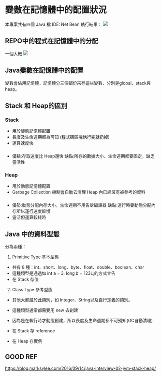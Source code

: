 # 變數在記憶體中的配置狀況

本專案共有四個 Java 檔
IDE: Net Bean
執行結果：
![](https://i.imgur.com/raKiUPj.png)

## REPO中的程式在記憶體中的分配
一個大概
![](https://i.imgur.com/32KfRvs.png)

## Java變數在記憶體中的配置
變數會佔用記憶體，記憶體分三個部份來存這些變數，分別是global、stack與heap。

## Stack 和 Heap的區別

### Stack 
- 用於靜態記憶體配置
- 長度及生命週期都為可知 (程式碼區塊執行完就扔掉)
- 運算速度快
### 
- 優點:存取速度比 Heap還快
  缺點:所存的數據大小、生命週期都要固定，缺乏靈活性
### Heap 
- 用於動態記憶體配置
- Garbage Collection 機制會自動去清理 Heap 內已經沒有被參考的資料
### 
- 優勢:動態分配內存大小，生命週期不用告訴編譯器
  缺點:運行時要動態分配內存所以運行速度較慢
- 靈活但運算較耗時
## Java 中的資料型態
分為兩種：

1. Primitive Type 基本型態
- 共有 8 種：int、short、long、byte、float、double、boolean、char
- 這種類型是通過如 int a = 3; long b = 123L;的方式宣告
- 在 Stack 存值

2. Class Type  參考型態
- 其他大都屬於此類別，如 Integer、String以及自行定義的類別。
- 這種類型通常都需要用 new 去創建
- 因為是在執行時才動態創建，所以長度及生命週期都不可預知(GC自動清理)

- 在 Stack 存 reference
- 在 Heap 存實例 



## GOOD REF
https://blog.marksylee.com/2016/09/14/java-interview-02-jvm-stack-heap/